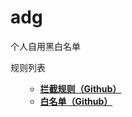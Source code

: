 # adg
个人自用黑白名单

<summary>规则列表</summary>
<ul>

- **[拦截规则（Github）](https://raw.githubusercontent.com/sccheng460/adg/main/blacklist.txt)**
- **[白名单（Github）](https://raw.githubusercontent.com/sccheng460/adg/main/whitelist.txt)**
